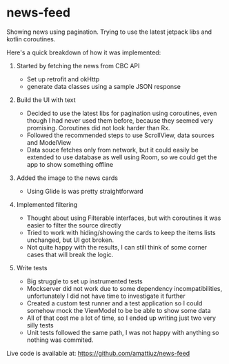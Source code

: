 # news-feed
Showing news using pagination. Trying to use the latest jetpack libs and kotlin coroutines.

Here's a quick breakdown of how it was implemented:

1. Started by fetching the news from CBC API
   - Set up retrofit and okHttp
   - generate data classes using a sample JSON response
   
2. Build the UI with text
   - Decided to use the latest libs for pagination using coroutines, even though I had never
     used them before, because they seemed very promising. Coroutines did not look harder than Rx.
   - Followed the recommended steps to use ScrollView, data sources and ModelView
   - Data souce fetches only from network, but it could easily be extended to use database as well
     using Room, so we could get the app to show something offline
     
3. Added the image to the news cards
   - Using Glide is was pretty straightforward
   
4. Implemented filtering
   - Thought about using Filterable interfaces, but with coroutines it was easier to filter the
     source directly
   - Tried to work with hiding/showing the cards to keep the items lists unchanged, but UI got broken.
   - Not quite happy with the results, I can still think of some corner cases that will break the logic.
   
5. Write tests
   - Big struggle to set up instrumented tests
   - Mockserver did not work due to some dependency incompatibilities, unfortunately I did not have 
     time to investigate it further
   - Created a custom test runner and a test application so I could somehow mock the ViewModel to be 
     be able to show some data
   - All of that cost me a lot of time, so I ended up writing just two very silly tests
   - Unit tests followed the same path, I was not happy with anything so nothing was commited.
 
 Live code is available at: https://github.com/amattiuz/news-feed

